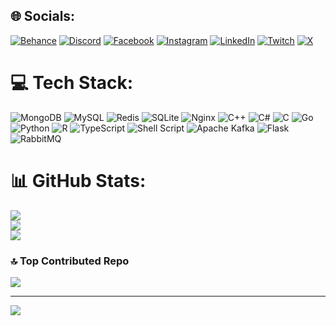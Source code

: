 
## 🌐 Socials:
[![Behance](https://img.shields.io/badge/Behance-1769ff?logo=behance&logoColor=white)](https://behance.net/looklikelie) [![Discord](https://img.shields.io/badge/Discord-%237289DA.svg?logo=discord&logoColor=white)](https://discord.gg/looklikelie) [![Facebook](https://img.shields.io/badge/Facebook-%231877F2.svg?logo=Facebook&logoColor=white)](https://facebook.com/looklikelie) [![Instagram](https://img.shields.io/badge/Instagram-%23E4405F.svg?logo=Instagram&logoColor=white)](https://instagram.com/looklikelie) [![LinkedIn](https://img.shields.io/badge/LinkedIn-%230077B5.svg?logo=linkedin&logoColor=white)](https://linkedin.com/in/looklikelie) [![Twitch](https://img.shields.io/badge/Twitch-%239146FF.svg?logo=Twitch&logoColor=white)](https://twitch.tv/looklikelie) [![X](https://img.shields.io/badge/X-black.svg?logo=X&logoColor=white)](https://x.com/looklikelie) 

# 💻 Tech Stack:
![MongoDB](https://img.shields.io/badge/MongoDB-%234ea94b.svg?style=for-the-badge&logo=mongodb&logoColor=white) ![MySQL](https://img.shields.io/badge/mysql-4479A1.svg?style=for-the-badge&logo=mysql&logoColor=white) ![Redis](https://img.shields.io/badge/redis-%23DD0031.svg?style=for-the-badge&logo=redis&logoColor=white) ![SQLite](https://img.shields.io/badge/sqlite-%2307405e.svg?style=for-the-badge&logo=sqlite&logoColor=white) ![Nginx](https://img.shields.io/badge/nginx-%23009639.svg?style=for-the-badge&logo=nginx&logoColor=white) ![C++](https://img.shields.io/badge/c++-%2300599C.svg?style=for-the-badge&logo=c%2B%2B&logoColor=white) ![C#](https://img.shields.io/badge/c%23-%23239120.svg?style=for-the-badge&logo=csharp&logoColor=white) ![C](https://img.shields.io/badge/c-%2300599C.svg?style=for-the-badge&logo=c&logoColor=white) ![Go](https://img.shields.io/badge/go-%2300ADD8.svg?style=for-the-badge&logo=go&logoColor=white) ![Python](https://img.shields.io/badge/python-3670A0?style=for-the-badge&logo=python&logoColor=ffdd54) ![R](https://img.shields.io/badge/r-%23276DC3.svg?style=for-the-badge&logo=r&logoColor=white) ![TypeScript](https://img.shields.io/badge/typescript-%23007ACC.svg?style=for-the-badge&logo=typescript&logoColor=white) ![Shell Script](https://img.shields.io/badge/shell_script-%23121011.svg?style=for-the-badge&logo=gnu-bash&logoColor=white) ![Apache Kafka](https://img.shields.io/badge/Apache%20Kafka-000?style=for-the-badge&logo=apachekafka) ![Flask](https://img.shields.io/badge/flask-%23000.svg?style=for-the-badge&logo=flask&logoColor=white) ![RabbitMQ](https://img.shields.io/badge/rabbitmq-FF6600?style=for-the-badge&logo=rabbitmq&logoColor=white)
# 📊 GitHub Stats:
![](https://github-readme-stats.vercel.app/api?username=looklikelie&theme=dark&hide_border=false&include_all_commits=false&count_private=false)<br/>
![](https://github-readme-streak-stats.herokuapp.com/?user=looklikelie&theme=dark&hide_border=false)<br/>
![](https://github-readme-stats.vercel.app/api/top-langs/?username=looklikelie&theme=dark&hide_border=false&include_all_commits=false&count_private=false&layout=compact)

### 🔝 Top Contributed Repo
![](https://github-contributor-stats.vercel.app/api?username=looklikelie&limit=5&theme=dark&combine_all_yearly_contributions=true)

---
[![](https://visitcount.itsvg.in/api?id=looklikelie&icon=0&color=0)](https://visitcount.itsvg.in)

<!-- Proudly created with GPRM ( https://gprm.itsvg.in ) -->

